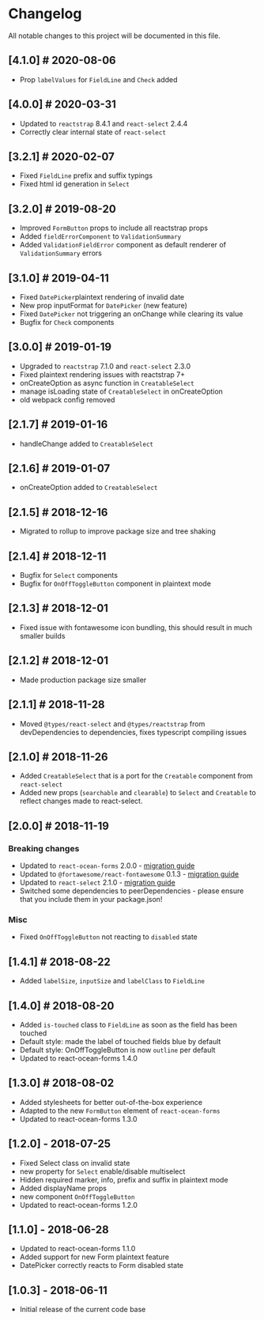 # Changelog
All notable changes to this project will be documented in this file.


## [4.1.0] # 2020-08-06
 - Prop `labelValues` for `FieldLine` and `Check` added

## [4.0.0] # 2020-03-31
- Updated to `reactstrap` 8.4.1 and `react-select` 2.4.4
- Correctly clear internal state of `react-select`

## [3.2.1] # 2020-02-07
- Fixed `FieldLine` prefix and suffix typings
- Fixed html id generation in `Select`

## [3.2.0] # 2019-08-20
- Improved `FormButton` props to include all reactstrap props
- Added `fieldErrorComponent` to `ValidationSummary`
- Added `ValidationFieldError` component as default renderer of `ValidationSummary` errors

## [3.1.0] # 2019-04-11
- Fixed `DatePicker`plaintext rendering of invalid date
- New prop inputFormat for `DatePicker` (new feature)
- Fixed `DatePicker` not triggering an onChange while clearing its value
- Bugfix for `Check` components

## [3.0.0] # 2019-01-19
- Upgraded to `reactstrap` 7.1.0 and `react-select` 2.3.0
- Fixed plaintext rendering issues with reactstrap 7+
- onCreateOption as async function in `CreatableSelect`
- manage isLoading state of `CreatableSelect` in onCreateOption
- old webpack config removed

## [2.1.7] # 2019-01-16
- handleChange added to `CreatableSelect`

## [2.1.6] # 2019-01-07
- onCreateOption added to `CreatableSelect`

## [2.1.5] # 2018-12-16
- Migrated to rollup to improve package size and tree shaking

## [2.1.4] # 2018-12-11
- Bugfix for `Select` components
- Bugfix for `OnOffToggleButton` component in plaintext mode

## [2.1.3] # 2018-12-01
- Fixed issue with fontawesome icon bundling, this should result in much smaller builds

## [2.1.2] # 2018-12-01
- Made production package size smaller

## [2.1.1] # 2018-11-28
- Moved `@types/react-select` and `@types/reactstrap` from devDependencies to dependencies, fixes typescript compiling issues

## [2.1.0] # 2018-11-26
- Added `CreatableSelect` that is a port for the `Creatable` component from `react-select`
- Added new props (`searchable` and `clearable`) to `Select` and `Creatable` to reflect changes made to react-select.

## [2.0.0] # 2018-11-19
### Breaking changes
- Updated to `react-ocean-forms` 2.0.0 - [migration guide](https://github.com/environment-agency-austria/react-ocean-forms#upgrading-from-react-ocean-forms-1xx-to-200)
- Updated to `@fortawesome/react-fontawesome` 0.1.3 - [migration guide](https://github.com/FortAwesome/react-fontawesome/blob/master/UPGRADING.md)
- Updated to `react-select` 2.1.0 - [migration guide](https://react-select.com/upgrade-guide)
- Switched some dependencies to peerDependencies - please ensure that you include them in your package.json!

### Misc
- Fixed `OnOffToggleButton` not reacting to `disabled` state

## [1.4.1] # 2018-08-22
- Added `labelSize`, `inputSize` and `labelClass` to `FieldLine`

## [1.4.0] # 2018-08-20
- Added `is-touched` class to `FieldLine` as soon as the field has been touched
- Default style: made the label of touched fields blue by default
- Default style: OnOffToggleButton is now `outline` per default
- Updated to react-ocean-forms 1.4.0

## [1.3.0] # 2018-08-02
- Added stylesheets for better out-of-the-box experience
- Adapted to the new `FormButton` element of `react-ocean-forms`
- Updated to react-ocean-forms 1.3.0

## [1.2.0] - 2018-07-25
- Fixed Select class on invalid state
- new property for `Select` enable/disable multiselect
- Hidden required marker, info, prefix and suffix in plaintext mode
- Added displayName props
- new component `OnOffToggleButton`
- Updated to react-ocean-forms 1.2.0

## [1.1.0] - 2018-06-28
- Updated to react-ocean-forms 1.1.0
- Added support for new Form plaintext feature
- DatePicker correctly reacts to Form disabled state

## [1.0.3] - 2018-06-11
- Initial release of the current code base
